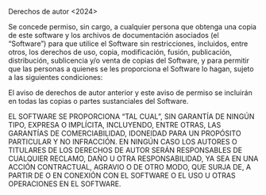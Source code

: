 Derechos de autor <2024> <nicolasAguero99>

Se concede permiso, sin cargo, a cualquier persona que obtenga una copia de este software y los archivos de documentación asociados (el “Software”) para que utilice el Software sin restricciones, incluidos, entre otros, los derechos de uso, copia, modificación, fusión, publicación, distribución, sublicencia y/o venta de copias del Software, y para permitir que las personas a quienes se les proporciona el Software lo hagan, sujeto a las siguientes condiciones:

El aviso de derechos de autor anterior y este aviso de permiso se incluirán en todas las copias o partes sustanciales del Software.

EL SOFTWARE SE PROPORCIONA “TAL CUAL”, SIN GARANTÍA DE NINGÚN TIPO, EXPRESA O IMPLÍCITA, INCLUYENDO, ENTRE OTRAS, LAS GARANTÍAS DE COMERCIABILIDAD, IDONEIDAD PARA UN PROPÓSITO PARTICULAR Y NO INFRACCIÓN. EN NINGÚN CASO LOS AUTORES O TITULARES DE LOS DERECHOS DE AUTOR SERÁN RESPONSABLES DE CUALQUIER RECLAMO, DAÑO U OTRA RESPONSABILIDAD, YA SEA EN UNA ACCIÓN CONTRACTUAL, AGRAVIO O DE OTRO MODO, QUE SURJA DE, A PARTIR DE O EN CONEXIÓN CON EL SOFTWARE O EL USO U OTRAS OPERACIONES EN EL SOFTWARE.